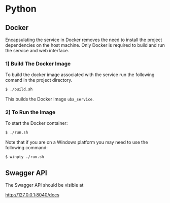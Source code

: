 # Python 

## Docker
Encapsulating the service in Docker removes the need to install the project dependencies on the host machine.
Only Docker is required to build and run the service and web interface.
### 1) Build The Docker Image
To build the docker image associated with the service run the following comand in the project directory.
```bash
$ ./build.sh
```
This builds the Docker image `uba_service`.
### 2) To Run the Image
To start the Docker container:
```bash
$ ./run.sh
```
Note that if you are on a Windows platform you may need to use the following command:
```bash
$ winpty ./run.sh
```

## Swagger API
The Swagger API should be visible at 

http://127.0.0.1:8040/docs


